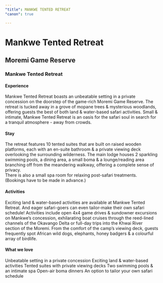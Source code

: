 ```yaml
---
"title": MANKWE TENTED RETREAT
"canon": true

---
```


# Mankwe Tented Retreat
## Moremi Game Reserve
### Mankwe Tented Retreat

#### Experience
Mankwe Tented Retreat boasts an unbeatable setting in a private concession on the doorstep of the game-rich Moremi Game Reserve.
The retreat is tucked away in a grove of mopane trees &amp; mysterious woodlands, offering guests the best of both land &amp; water-based safari activities.
Small &amp; intimate, Mankwe Tented Retreat is an oasis for the safari soul in search for a tranquil atmosphere - away from crowds.

#### Stay
The retreat features 10 tented suites that are built on raised wooden platforms, each with an en-suite bathroom &amp; a private viewing deck overlooking the surrounding wilderness.
The main lodge houses 2 sparkling swimming pools, a dining area, a small boma &amp; a lounge/reading area branching off from the meandering walkway, offering a complete sense of privacy.  
There is also a small spa room for relaxing post-safari treatments. (Bookings have to be made in advance.)

#### Activities
Exciting land &amp; water-based activities are available at Mankwe Tented Retreat.  And eager safari-goers can even tailor-make their own safari schedule!
Activities include open 4x4 game drives &amp; sundowner excursions on Mankwe’s concession, exhilarating boat cruises through the reed-lined channels of the Okavango Delta or full-day trips into the Khwai River section of the Moremi.
From the comfort of the camp’s viewing deck, guests frequently spot African wild dogs, elephants, honey badgers &amp; a colourful array of birdlife.


#### What we love
Unbeatable setting in a private concession
Exciting land &amp; water-based activities
Tented suites with private viewing decks
Two swimming pools &amp; an intimate spa
Open-air boma dinners
An option to tailor your own safari schedule